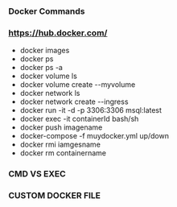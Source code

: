 ### Docker Commands
 ### https://hub.docker.com/
 
- docker images
- docker ps 
- docker ps -a
- docker volume ls 
- docker volume create --myvolume
- docker network ls
- docker network create --ingress
- docker run -it -d -p 3306:3306 msql:latest 
- docker exec -it containerId bash/sh
- docker push imagename
- docker-compose -f muydocker.yml up/down
- docker rmi iamgesname
- docker rm containername


### CMD VS EXEC


### CUSTOM DOCKER FILE
